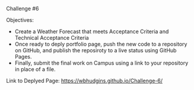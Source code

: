 Challenge #6

Objectives:
- Create a Weather Forecast that meets Acceptance Criteria and Technical Acceptance Criteria 
- Once ready to deply portfolio page, push the new code to a repository on GitHub, and publish the reposiroty to a live status using GitHub Pages.
- Finally, submit the final work on Campus using a link to your repository in place of a file.

Link to Deplyed Page:
https://wbhudgins.github.io/Challenge-6/